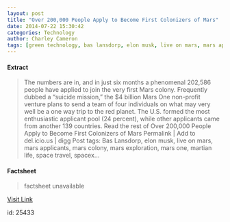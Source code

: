 ```yaml
---
layout: post
title: "Over 200,000 People Apply to Become First Colonizers of Mars"
date: 2014-07-22 15:30:42
categories: Technology
author: Charley Cameron
tags: [green technology, bas lansdorp, elon musk, live on mars, mars applicants, mars colony, mars exploration, mars one, martian life, space travel, spacex]
---
```



#### Extract
>The numbers are in, and in just six months a phenomenal 202,586 people have applied to join the very first Mars colony. Frequently dubbed a &#8220;suicide mission,&#8221; the $4 billion Mars One non-profit venture plans to send a team of four individuals on what may very well be a one way trip to the red planet. The U.S. formed the most enthusiastic applicant pool (24 percent), while other applicants came from another 139 countries. Read the rest of Over 200,000 People Apply to Become First Colonizers of Mars Permalink | Add to del.icio.us | digg Post tags: Bas Lansdorp, elon musk, live on mars, mars applicants, mars colony, mars exploration, mars one, martian life, space travel, spacex...

#### Factsheet
>factsheet unavailable

[Visit Link](http://inhabitat.com/over-200000-people-apply-to-become-first-colonizers-of-mars/)

id:   25433
